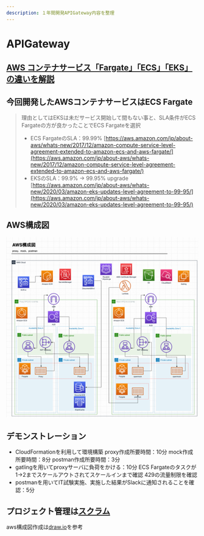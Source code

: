 ```yaml
---
description: １年間開発APIGateway内容を整理
---
```


# APIGateway

## [AWS コンテナサービス「Fargate」「ECS」「EKS」の違いを解説](https://xn--o9j8h1c9hb5756dt0ua226amc1a.com/?p=2025)

## 今回開発したAWSコンテナサービスはECS Fargate

> 理由としてはEKSは未だサービス開始して間もない事と、SLA条件がECS Fargateの方が良かったことでECS Fargateを選択
>
> * ECS FargateのSLA：99.99% [https://aws.amazon.com/jp/about-aws/whats-new/2017/12/amazon-compute-service-level-agreement-extended-to-amazon-ecs-and-aws-fargate/](https://aws.amazon.com/jp/about-aws/whats-new/2017/12/amazon-compute-service-level-agreement-extended-to-amazon-ecs-and-aws-fargate/)
> * EKSのSLA：99.9% -&gt; 99.95% upgrade [https://aws.amazon.com/jp/about-aws/whats-new/2020/03/amazon-eks-updates-level-agreement-to-99-95/](https://aws.amazon.com/jp/about-aws/whats-new/2020/03/amazon-eks-updates-level-agreement-to-99-95/)

## AWS構成図

![](.gitbook/assets/aws-gou-cheng-tu-.png)

## デモンストレーション

* CloudFormationを利用して環境構築 proxy作成所要時間：10分 mock作成所要時間：8分 postman作成所要時間：3分
* gatlingを用いてproxyサーバに負荷をかける：10分 ECS Fargateのタスクが1-&gt;2までスケールアウトされてスケールインまで確認 429の流量制限を確認
* postmanを用いてIT試験実施、実施した結果がSlackに通知されることを確認：5分

## プロジェクト管理は[スクラム](https://www.ogis-ri.co.jp/column/agile/agilescrum01.html)

aws構成図作成は[draw.io](https://qiita.com/nave-m/items/68425f476b254a1a47b0)を参考

